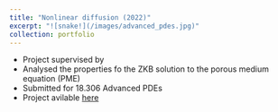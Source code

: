 ```yaml
---
title: "Nonlinear diffusion (2022)"
excerpt: "![snake!](/images/advanced_pdes.jpg)"
collection: portfolio
---
```


* Project supervised by 
* Analysed the properties fo the ZKB solution to the porous medium equation (PME)
* Submitted for 18.306 Advanced PDEs
* Project avilable [here](/files/18_306_course_project_javi.pdf)

